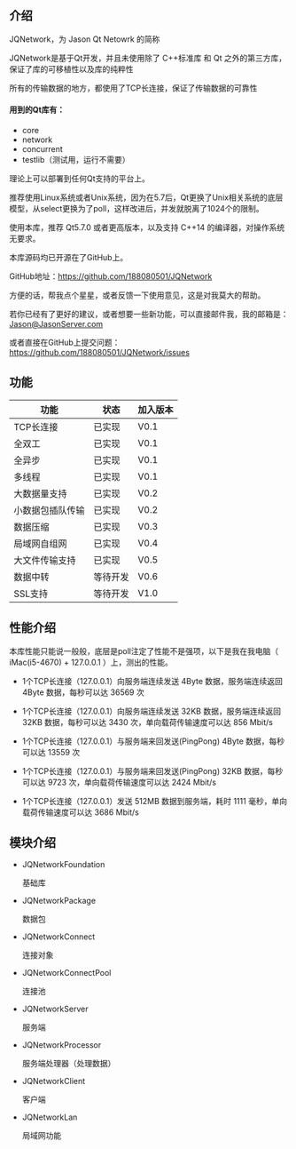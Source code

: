 ## 介绍

JQNetwork，为 Jason Qt Netowrk 的简称

JQNetwork是基于Qt开发，并且未使用除了 C++标准库 和 Qt 之外的第三方库，保证了库的可移植性以及库的纯粹性

所有的传输数据的地方，都使用了TCP长连接，保证了传输数据的可靠性

#### 用到的Qt库有：

* core
* network
* concurrent	
* testlib（测试用，运行不需要）

理论上可以部署到任何Qt支持的平台上。

推荐使用Linux系统或者Unix系统，因为在5.7后，Qt更换了Unix相关系统的底层模型，从select更换为了poll，这样改进后，并发就脱离了1024个的限制。

使用本库，推荐 Qt5.7.0 或者更高版本，以及支持 C++14 的编译器，对操作系统无要求。

本库源码均已开源在了GitHub上。

GitHub地址：https://github.com/188080501/JQNetwork

方便的话，帮我点个星星，或者反馈一下使用意见，这是对我莫大的帮助。

若你已经有了更好的建议，或者想要一些新功能，可以直接邮件我，我的邮箱是：Jason@JasonServer.com

或者直接在GitHub上提交问题：
https://github.com/188080501/JQNetwork/issues

## 功能

功能|状态|加入版本
---|---|---
TCP长连接|已实现|V0.1
全双工|已实现|V0.1
全异步|已实现|V0.1
多线程|已实现|V0.1
大数据量支持|已实现|V0.2
小数据包插队传输|已实现|V0.2
数据压缩|已实现|V0.3
局域网自组网|已实现|V0.4
大文件传输支持|已实现|V0.5
数据中转|等待开发|V0.6
SSL支持|等待开发|V1.0

## 性能介绍

本库性能只能说一般般，底层是poll注定了性能不是强项，以下是我在我电脑（ iMac(i5-4670) + 127.0.0.1 ）上，测出的性能。

* 1个TCP长连接（127.0.0.1）向服务端连续发送 4Byte 数据，服务端连续返回 4Byte 数据，每秒可以达 36569 次

* 1个TCP长连接（127.0.0.1）向服务端连续发送 32KB 数据，服务端连续返回 32KB 数据，每秒可以达 3430 次，单向载荷传输速度可以达 856 Mbit/s

* 1个TCP长连接（127.0.0.1）与服务端来回发送(PingPong) 4Byte 数据，每秒可以达 13559 次

* 1个TCP长连接（127.0.0.1）与服务端来回发送(PingPong) 32KB 数据，每秒可以达 9723 次，单向载荷传输速度可以达 2424 Mbit/s

* 1个TCP长连接（127.0.0.1）发送 512MB 数据到服务端，耗时 1111 毫秒，单向载荷传输速度可以达 3686 Mbit/s

## 模块介绍

* JQNetworkFoundation

	基础库

* JQNetworkPackage

	数据包

* JQNetworkConnect

	连接对象

* JQNetworkConnectPool

	连接池

* JQNetworkServer

	服务端

* JQNetworkProcessor

	服务端处理器（处理数据）

* JQNetworkClient

	客户端

* JQNetworkLan

	局域网功能